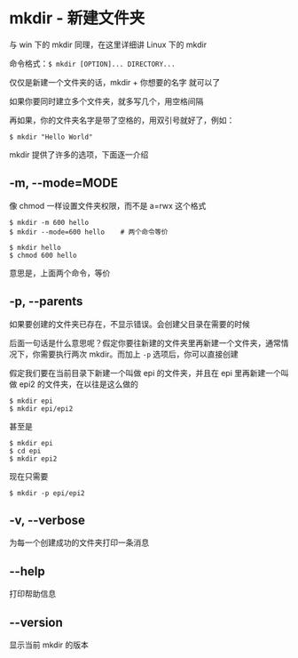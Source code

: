 # mkdir - 新建文件夹

与 win 下的 mkdir 同理，在这里详细讲 Linux 下的 mkdir

命令格式：`$ mkdir [OPTION]... DIRECTORY...`

仅仅是新建一个文件夹的话，mkdir + 你想要的名字 就可以了

如果你要同时建立多个文件夹，就多写几个，用空格间隔

再如果，你的文件夹名字是带了空格的，用双引号就好了，例如：

```shell
$ mkdir "Hello World"
```

mkdir 提供了许多的选项，下面逐一介绍

## -m, --mode=MODE

像 chmod 一样设置文件夹权限，而不是 a=rwx 这个格式

```shell
$ mkdir -m 600 hello
$ mkdir --mode=600 hello    # 两个命令等价
```

```
$ mkdir hello
$ chmod 600 hello
```

意思是，上面两个命令，等价

## -p, --parents

如果要创建的文件夹已存在，不显示错误。会创建父目录在需要的时候

后面一句话是什么意思呢？假定你要往新建的文件夹里再新建一个文件夹，通常情况下，你需要执行两次 mkdir。而加上 `-p` 选项后，你可以直接创建

假定我们要在当前目录下新建一个叫做 epi 的文件夹，并且在 epi 里再新建一个叫做 epi2 的文件夹，在以往是这么做的

```shell
$ mkdir epi
$ mkdir epi/epi2
```

甚至是

```shell
$ mkdir epi
$ cd epi
$ mkdir epi2
```

现在只需要

```shell
$ mkdir -p epi/epi2
```

## -v, --verbose

为每一个创建成功的文件夹打印一条消息

## --help

打印帮助信息

## --version

显示当前 mkdir 的版本
